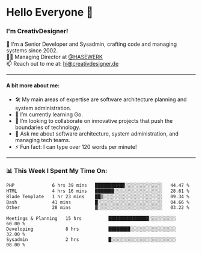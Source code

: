 # Hello Everyone 👋

### I'm CreativDesigner!

🔭 I'm a Senior Developer and Sysadmin, crafting code and managing systems since 2002.  
👨‍💼 Managing Director at [@HASEWERK](https://github.com/HASEWERK)  
📫 Reach out to me at: [hi@creativdesigner.de](mailto:hi@creativdesigner.de)  

---

#### A bit more about me:

- 🛠 My main areas of expertise are software architecture planning and system administration.
- 🌱 I’m currently learning Go.
- 👯 I’m looking to collaborate on innovative projects that push the boundaries of technology.
- 💬 Ask me about software architecture, system administration, and managing tech teams.
- ⚡ Fun fact: I can type over 120 words per minute!  

---

### 📊 **This Week I Spent My Time On:**

<!--START_SECTION:waka-->

```txt
PHP              6 hrs 39 mins   ███████████░░░░░░░░░░░░░░   44.47 %
HTML             4 hrs 16 mins   ███████░░░░░░░░░░░░░░░░░░   28.61 %
Blade Template   1 hr 23 mins    ██▒░░░░░░░░░░░░░░░░░░░░░░   09.34 %
Bash             41 mins         █░░░░░░░░░░░░░░░░░░░░░░░░   04.66 %
Other            28 mins         ▓░░░░░░░░░░░░░░░░░░░░░░░░   03.22 %
```

<!--END_SECTION:waka-->

```text
Meetings & Planning   15 hrs          ███████████████░░░░░░░░░░   60.00 % 
Developing            8 hrs           ████████░░░░░░░░░░░░░░░░░   32.00 % 
Sysadmin              2 hrs           █░░░░░░░░░░░░░░░░░░░░░░░░   08.00 %

